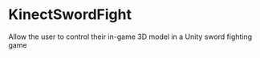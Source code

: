 # KinectSwordFight
Allow the user to control their in-game 3D model in a Unity sword fighting game


